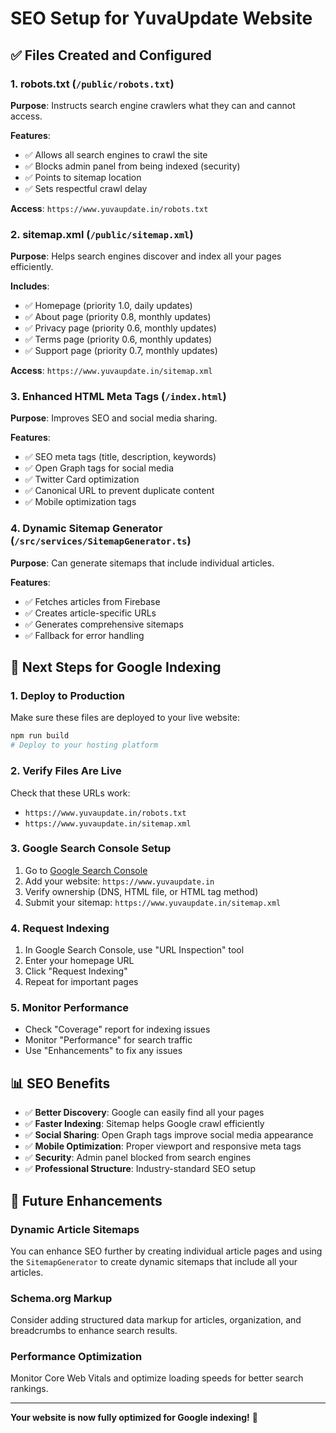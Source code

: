 # SEO Setup for YuvaUpdate Website

## ✅ Files Created and Configured

### 1. robots.txt (`/public/robots.txt`)
**Purpose**: Instructs search engine crawlers what they can and cannot access.

**Features**:
- ✅ Allows all search engines to crawl the site
- ✅ Blocks admin panel from being indexed (security)
- ✅ Points to sitemap location
- ✅ Sets respectful crawl delay

**Access**: `https://www.yuvaupdate.in/robots.txt`

### 2. sitemap.xml (`/public/sitemap.xml`)
**Purpose**: Helps search engines discover and index all your pages efficiently.

**Includes**:
- ✅ Homepage (priority 1.0, daily updates)
- ✅ About page (priority 0.8, monthly updates)
- ✅ Privacy page (priority 0.6, monthly updates)
- ✅ Terms page (priority 0.6, monthly updates)
- ✅ Support page (priority 0.7, monthly updates)

**Access**: `https://www.yuvaupdate.in/sitemap.xml`

### 3. Enhanced HTML Meta Tags (`/index.html`)
**Purpose**: Improves SEO and social media sharing.

**Features**:
- ✅ SEO meta tags (title, description, keywords)
- ✅ Open Graph tags for social media
- ✅ Twitter Card optimization
- ✅ Canonical URL to prevent duplicate content
- ✅ Mobile optimization tags

### 4. Dynamic Sitemap Generator (`/src/services/SitemapGenerator.ts`)
**Purpose**: Can generate sitemaps that include individual articles.

**Features**:
- ✅ Fetches articles from Firebase
- ✅ Creates article-specific URLs
- ✅ Generates comprehensive sitemaps
- ✅ Fallback for error handling

## 🚀 Next Steps for Google Indexing

### 1. Deploy to Production
Make sure these files are deployed to your live website:
```bash
npm run build
# Deploy to your hosting platform
```

### 2. Verify Files Are Live
Check that these URLs work:
- `https://www.yuvaupdate.in/robots.txt`
- `https://www.yuvaupdate.in/sitemap.xml`

### 3. Google Search Console Setup
1. Go to [Google Search Console](https://search.google.com/search-console)
2. Add your website: `https://www.yuvaupdate.in`
3. Verify ownership (DNS, HTML file, or HTML tag method)
4. Submit your sitemap: `https://www.yuvaupdate.in/sitemap.xml`

### 4. Request Indexing
1. In Google Search Console, use "URL Inspection" tool
2. Enter your homepage URL
3. Click "Request Indexing"
4. Repeat for important pages

### 5. Monitor Performance
- Check "Coverage" report for indexing issues
- Monitor "Performance" for search traffic
- Use "Enhancements" to fix any issues

## 📊 SEO Benefits

- ✅ **Better Discovery**: Google can easily find all your pages
- ✅ **Faster Indexing**: Sitemap helps Google crawl efficiently
- ✅ **Social Sharing**: Open Graph tags improve social media appearance
- ✅ **Mobile Optimization**: Proper viewport and responsive meta tags
- ✅ **Security**: Admin panel blocked from search engines
- ✅ **Professional Structure**: Industry-standard SEO setup

## 🔧 Future Enhancements

### Dynamic Article Sitemaps
You can enhance SEO further by creating individual article pages and using the `SitemapGenerator` to create dynamic sitemaps that include all your articles.

### Schema.org Markup
Consider adding structured data markup for articles, organization, and breadcrumbs to enhance search results.

### Performance Optimization
Monitor Core Web Vitals and optimize loading speeds for better search rankings.

---

**Your website is now fully optimized for Google indexing!** 🎉
